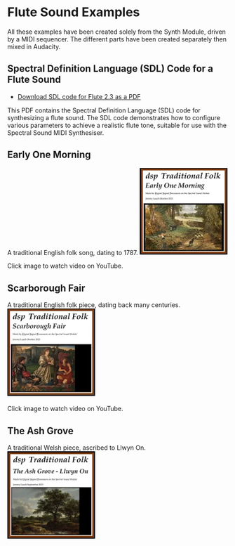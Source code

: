 # Flute Sound Examples
All these examples have been created solely from the Synth Module, driven by a MIDI sequencer. The different parts have been created separately then mixed in Audacity.

## Spectral Definition Language (SDL) Code for a Flute Sound
- [Download SDL code for Flute 2.3 as a PDF](Flute_2_3.pdf)

This PDF contains the Spectral Definition Language (SDL) code for synthesizing a flute sound. The SDL code demonstrates how to configure various parameters to achieve a realistic flute tone, suitable for use with the Spectral Sound MIDI Synthesiser.

## Early One Morning
A traditional English folk song, dating to 1787.
<a href="https://youtu.be/XOUh1jiwQoU" target="_blank">
  <img src="EarlyOneMorning_Thumbnail.png" alt="Early One Morning recreated purely on this Synth" width="200">
</a>

Click image to watch video on YouTube.

## Scarborough Fair
A traditional English folk piece, dating back many centuries.
<a href="https://youtu.be/tbN0DFqzb58" target="_blank">
  <img src="ScarboroughFair_Thumbnail.png" alt="Scarborough Fair recreated purely on this Synth" width="200">
</a>

Click image to watch video on YouTube.

## The Ash Grove
A traditional Welsh piece, ascribed to Llwyn On.
<a href="https://youtu.be/HeAvzluVTlw" target="_blank">
  <img src="AshGrove_Thumbnail.png" alt="The Ash Grove recreated purely on this Synth" width="200">
</a>
